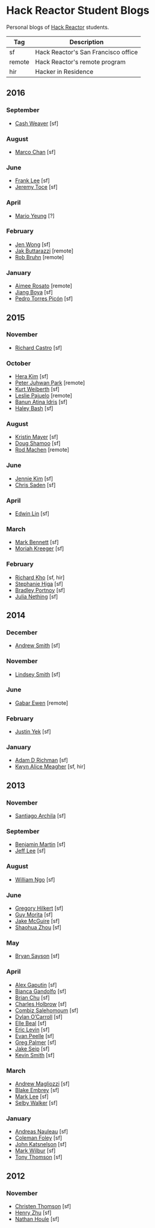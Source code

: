 # Hack Reactor Student Blogs

Personal blogs of [Hack Reactor](http://www.hackreactor.com) students.

|Tag | Description|
|---|---|
|sf | Hack Reactor's San Francisco office|
|remote | Hack Reactor's remote program|
|hir | Hacker in Residence|

## 2016

### September

- [Cash Weaver](https://www.cashweaver.com/) [sf]

### August

- [Marco Chan](https://inspiredtolive.github.io) [sf]

### June

- [Frank Lee](http://franklee77.github.io/) [sf]
- [Jeremy Toce](http://jeremytoce.github.io) [sf]

### April

- [Mario Yeung](https://github.com/marioyeung/marioblog) [?]

### February

- [Jen Wong](http://medium.com/@jenwong) [sf]
- [Jak Buttarazzi](http://jakrazzi.github.io) [remote]
- [Rob Bruhn](http://blog.modulomoments.com/) [remote]

### January

- [Aimee Rosato](http://aimeerosato.com/) [remote]
- [Jiang Boya](https://github.com/boyajay/dev-blog) [sf]
- [Pedro Torres Picón](http://pedrotp.github.io/) [sf]

## 2015

### November

- [Richard Castro](http://rscastro.github.io) [sf]

### October

- [Hera Kim](http://herashk.com/) [sf]
- [Peter Juhwan Park](http://www.juhwanpark.com/) [remote]
- [Kurt Weiberth](http://kurtle.io/) [sf]
- [Leslie Pajuelo](http://lesliepajuelo.github.io/) [remote]
- [Banun Atina Idris](http://www.bthehuman.com/) [sf]
- [Haley Bash](http://haleybash.com/) [sf]

### August

- [Kristin Mayer](http://coldzonemt.github.io) [sf]
- [Doug Shamoo](http://dougshamoo.github.io) [sf]
- [Rod Machen](http://code.rodmachen.com) [remote]

### June

- [Jennie Kim](http://www.youhavetolearncomputers.com/) [sf]
- [Chris Saden](http://csaden.github.io) [sf]

### April

- [Edwin Lin](http://eddyjs.com/) [sf]

### March

- [Mark Bennett](http://markbennett.io/) [sf]
- [Moriah Kreeger](http://riahk.github.io) [sf]

### February

- [Richard Kho](http://richardkho.com/) [sf, hir]
- [Stephanie Higa](http://www.stephaniehiga.com/) [sf]
- [Bradley Portnoy](https://www.bradleyportnoy.com/) [sf]
- [Julia Nething](https://github.com/cjnething/formerBlog) [sf]

## 2014

### December

- [Andrew Smith](http://andrewsouthpaw.blogspot.com) [sf]

### November

- [Lindsey Smith](http://leaena.com/) [sf]

### June

- [Gabar Ewen](http://codingwizardry.azurewebsites.net/) [remote]

### February

- [Justin Yek](http://www.penguinhustle.com/) [sf]

### January

- [Adam D Richman](http://adrichman.github.io) [sf]
- [Kwyn Alice Meagher](https://github.com/HarleyKwyn/HarleyKwyn.github.io) [sf, hir]

## 2013

### November

- [Santiago Archila](http://sarchila.com) [sf]

### September

- [Benjamin Martin](http://martinben.com) [sf]
- [Jeff Lee](http://rebootjeff.github.io/) [sf]

### August

- [William Ngo](http://mrngoitall.net/) [sf]

### June

- [Gregory Hilkert](http://blog.ideahaven.co) [sf]
- [Guy Morita](http://guymorita.tumblr.com/) [sf]
- [Jake McGuire](http://eastbayjake.wordpress.com) [sf]
- [Shaohua Zhou](http://getshao.com) [sf]

### May

- [Bryan Sayson](http://www.bryansayson.com/) [sf]

### April

- [Alex Gaputin](http://googamanga.tumblr.com/) [sf]
- [Bianca Gandolfo](http://bgando.tumblr.com) [sf]
- [Brian Chu](http://www.brianchu.com/) [sf]
- [Charles Holbrow](http://charlesholbrow.com) [sf]
- [Combiz Salehomoum](http://combizs.tumblr.com) [sf]
- [Dylan O’Carroll](http://banjolina-jolie.tumblr.com) [sf]
- [Elle Beal](http://ellebeal.tumblr.com) [sf]
- [Eric Levin](http://ericrius1.tumblr.com) [sf]
- [Evan Peelle](http://fullstackgrowthhacker.blogspot.com) [sf]
- [Greg Palmer](http://gpalmer.me/) [sf]
- [Jake Seip](http://seip.io/) [sf]
- [Kevin Smith](http://kevinhamiltonsmith.com/) [sf]

### March

- [Andrew Magliozzi](http://pleasestealthisidea.com/) [sf]
- [Blake Embrey](http://blakeembrey.com/) [sf]
- [Mark Lee](http://markleeis.me/) [sf]
- [Selby Walker](http://selbywalker.com/) [sf]

### January

- [Andreas Nauleau](http://anauleau.tumblr.com/) [sf]
- [Coleman Foley](http://learningtocode.quora.com/) [sf]
- [John Katsnelson](http://greenbunnybearrug.wordpress.com/) [sf]
- [Mark Wilbur](http://logicmason.com/) [sf]
- [Tony Thomson](http://www.tonythomson.com/blog/) [sf]

## 2012

### November

- [Christen Thomson](http://whitepinedev.com/) [sf]
- [Henry Zhu](http://henrycode.tumblr.com/) [sf]
- [Nathan Houle](http://nathanhoule.com/) [sf]
